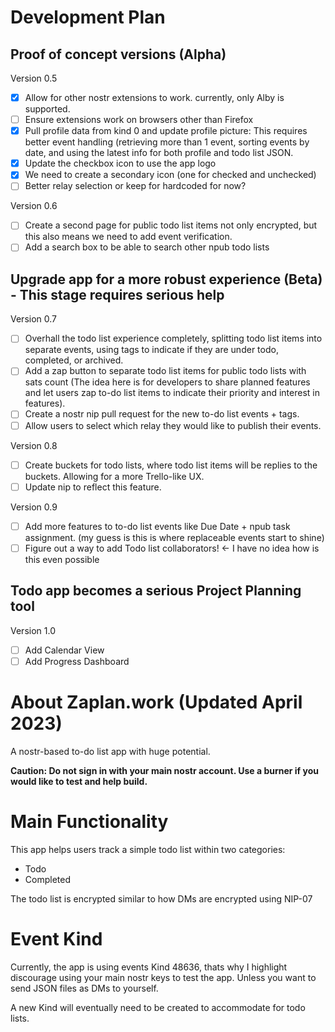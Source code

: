 # Development Plan
## Proof of concept versions (Alpha)

Version 0.5
- [x] Allow for other nostr extensions to work. currently, only Alby is supported.
- [ ] Ensure extensions work on browsers other than Firefox
- [x] Pull profile data from kind 0 and update profile picture: This requires better event handling (retrieving more than 1 event, sorting events by date, and using the latest info for both profile and todo list JSON.
- [x] Update the checkbox icon to use the app logo
- [x] We need to create a secondary icon (one for checked and unchecked)
- [ ] Better relay selection or keep for hardcoded for now?

Version 0.6
- [ ] Create a second page for public todo list items not only encrypted, but this also means we need to add event verification.
- [ ] Add a search box to be able to search other npub todo lists
## Upgrade app for a more robust experience (Beta) - This stage requires serious help

Version 0.7
- [ ] Overhall the todo list experience completely, splitting todo list items into separate events, using tags to indicate if they are under todo, completed, or archived.
- [ ] Add a zap button to separate todo list items for public todo lists with sats count (The idea here is for developers to share planned features and let users zap to-do list items to indicate their priority and interest in features).
- [ ] Create a nostr nip pull request for the new to-do list events + tags.
- [ ] Allow users to select which relay they would like to publish their events.

Version 0.8
- [ ] Create buckets for todo lists, where todo list items will be replies to the buckets. Allowing for a more Trello-like UX.
- [ ] Update nip to reflect this feature.

Version 0.9
- [ ] Add more features to to-do list events like Due Date + npub task assignment. (my guess is this is where replaceable events start to shine)
- [ ] Figure out a way to add Todo list collaborators! <- I have no idea how is this even possible

## Todo app becomes a serious Project Planning tool
Version 1.0
- [ ] Add Calendar View
- [ ] Add Progress Dashboard

# About Zaplan.work (Updated April 2023)
A nostr-based to-do list app with huge potential.

**Caution: Do not sign in with your main nostr account. Use a burner if you would like to test and help build.**

# Main Functionality
This app helps users track a simple todo list within two categories:
- Todo
- Completed

The todo list is encrypted similar to how DMs are encrypted using NIP-07

# Event Kind
Currently, the app is using events Kind 48636, thats why I highlight discourage using your main nostr keys to test the app. Unless you want to send JSON files as DMs to yourself.

A new Kind will eventually need to be created to accommodate for todo lists.
